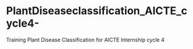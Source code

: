 # PlantDiseaseclassification_AICTE_cycle4-
Training Plant Disease Classification for AICTE Internship cycle 4
